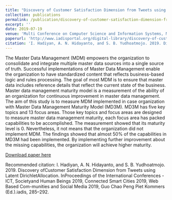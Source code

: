 ```yaml
---
title: "Discovery of Customer Satisfaction Dimension from Tweets using Latent Dirichlet Allocation"
collection: publications
permalink: /publication/discovery-of-customer-satisfaction-dimension-from-tweets-using-LDA
excerpt: ''
date: 2019-07-19
venue: 'Multi Conference on Computer Science and Information Systems, MCCSIS 2019'
paperurl: 'http://www.iadisportal.org/digital-library/discovery-of-customer-satisfaction-dimension-from-tweets-using-latent-dirichlet-allocation'
citation: 'I. Hadiyan, A. N. Hidayanto, and S. B. Yudhoatmojo. 2019. Discovery ofCustomer Satisfaction Dimension from Tweets using Latent DirichletAllocation. InProceedings of the International Conferences - ICT, Societyand Human Beings 2019, Connected Smart Cities 2019, Web Based Com-munities and Social Media 2019, Guo Chao Peng Piet Kommers (Ed.).iadis, 285–292'
---
```

The Master Data Management (MDM) empowers the organization to consolidate and integrate multiple master data sources into a single source of truth. Successful implementations of Master Data Management enable the organization to have standardized content that reflects business-based logic and rules processing. The goal of most MDM is to ensure that master data includes reference details that reflect the current state of the business. Master data management maturity model is a measurement of the ability of an organization for continuous improvement in master data management. The aim of this study is to measure MDM implemented in case organization with Master Data Management Maturity Model (MD3M). MD3M has five key topics and 13 focus areas. Those key topics and focus areas are designed to measure master data management maturity, each focus area has packed capabilities to be accomplished. The measurement showed that its maturity level is 0. Nevertheless, it not means that the organization did not implement MDM. The findings showed that almost 50% of the capabilities in MD3M had been implemented. By implementing further improvement about the missing capabilities, the organization will achieve higher maturity.

[Download paper here](https://ieeexplore.ieee.org/document/8629524)

Recommended citation: I. Hadiyan, A. N. Hidayanto, and S. B. Yudhoatmojo. 2019. Discovery ofCustomer Satisfaction Dimension from Tweets using Latent DirichletAllocation. InProceedings of the International Conferences - ICT, Societyand Human Beings 2019, Connected Smart Cities 2019, Web Based Com-munities and Social Media 2019, Guo Chao Peng Piet Kommers (Ed.).iadis, 285–292.